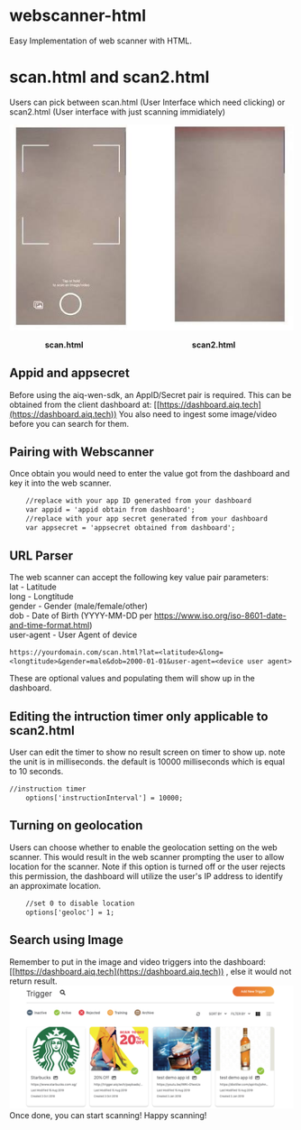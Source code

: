 # webscanner-html
Easy Implementation of web scanner with HTML.

# scan.html and scan2.html
Users can pick between scan.html (User Interface which need clicking) or scan2.html (User interface with just scanning immidiately)

![alt text](https://github.com/aiqtech/webscanner-html/blob/Image/scan1.jpg)

&nbsp;  &nbsp; &nbsp; &nbsp; &nbsp;  &nbsp; &nbsp; &nbsp; <strong>scan.html</strong> &nbsp;  &nbsp; &nbsp; &nbsp; &nbsp;  &nbsp; &nbsp; &nbsp; &nbsp;  &nbsp; &nbsp; &nbsp; &nbsp;  &nbsp; &nbsp; &nbsp; &nbsp;  &nbsp; &nbsp; &nbsp; &nbsp;  &nbsp; &nbsp; &nbsp;  <strong>scan2.html</strong>



## Appid and appsecret 
Before using the aiq-wen-sdk, an AppID/Secret pair is required. 
This can be obtained from the client dashboard at: 
[[https://dashboard.aiq.tech](https://dashboard.aiq.tech))
You also need to ingest some image/video before you can search for them.

## Pairing with Webscanner
Once obtain you would need to enter the value got from the dashboard and key it into the web scanner.
```objc
 	//replace with your app ID generated from your dashboard
	var appid = 'appid obtain from dashboard'; 
	//replace with your app secret generated from your dashboard
	var appsecret = 'appsecret obtained from dashboard';
``` 
## URL Parser
The web scanner can accept the following key value pair parameters:<br>
lat - Latitude<br>
long - Longtitude<br>
gender - Gender (male/female/other)<br>
dob - Date of Birth (YYYY-MM-DD per https://www.iso.org/iso-8601-date-and-time-format.html)<br>
user-agent - User Agent of device<br>
```objc
https://yourdomain.com/scan.html?lat=<latitude>&long=<longtitude>&gender=male&dob=2000-01-01&user-agent=<device user agent>
```
These are optional values and populating them will show up in the dashboard.


## Editing the intruction timer only applicable to scan2.html
User can edit the timer to show no result screen on timer to show up. note the unit is in milliseconds.
the default is 10000 milliseconds which is equal to 10 seconds.
```objc
//instruction timer
	options['instructionInterval'] = 10000;
```   

## Turning on geolocation
Users can choose whether to enable the geolocation setting on the web scanner. 
This would result in the web scanner prompting the user to allow location for the scanner.
Note if this option is turned off or the user rejects this permission, the dashboard will utilize the user's IP address to identify an approximate location.
```objc
	//set 0 to disable location
	options['geoloc'] = 1;
```   

Search using Image
----------------
Remember to put in the image and video triggers into the dashboard: [[https://dashboard.aiq.tech](https://dashboard.aiq.tech)) , else it would not return result.
![alt text](https://github.com/aiqtech/webscanner-html/blob/Image/dashboard.png)
Once done, you can start scanning! Happy scanning!


